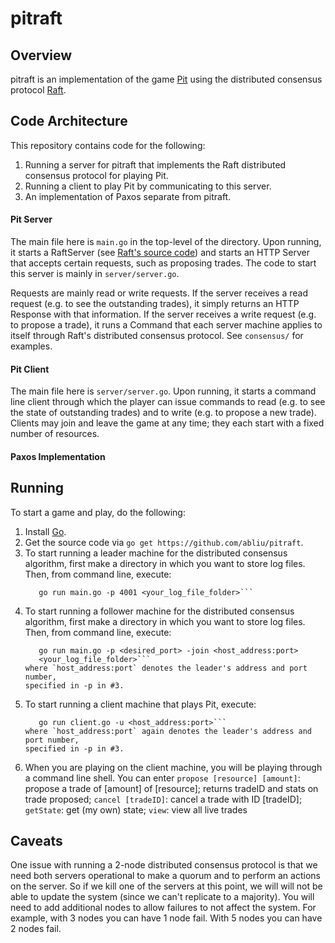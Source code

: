 pitraft
=====

## Overview

pitraft is an implementation of the game
[Pit](http://en.wikipedia.org/wiki/Pit_(game)) using the distributed consensus
protocol [Raft](https://ramcloud.stanford.edu/wiki/download/attachments/11370504/raft.pdf).

## Code Architecture

This repository contains code for the following:

1. Running a server for pitraft that implements the Raft distributed consensus
   protocol for playing Pit.
2. Running a client to play Pit by communicating to this server.
3. An implementation of Paxos separate from pitraft.

#### Pit Server

The main file here is `main.go` in the top-level of the directory. Upon running,
it starts a RaftServer (see [Raft's source
code](https://github.com/goraft/raft)) and starts an HTTP Server that accepts
certain requests, such as proposing trades. The code to start this server is
mainly in `server/server.go`.

Requests are mainly read or write requests. If the server receives a read
request (e.g. to see the outstanding trades), it simply returns an HTTP Response
with that information. If the server receives a write request (e.g. to propose a
trade), it runs a Command that each server machine applies to itself through
Raft's distributed consensus protocol. See `consensus/` for examples.

#### Pit Client

The main file here is `server/server.go`. Upon running, it starts a command line
client through which the player can issue commands to read (e.g. to see the
state of outstanding trades) and to write (e.g. to propose a new trade). Clients
may join and leave the game at any time; they each start with a fixed number of
resources.

#### Paxos Implementation

## Running

To start a game and play, do the following:

1. Install [Go](http://golang.org/).
2. Get the source code via ```go get https://github.com/abliu/pitraft```.
3. To start running a leader machine for the distributed consensus algorithm,
   first make a directory in which you want to store log files. Then, from
   command line, execute:
   ```cd <pitraft_repo_folder>;
      go run main.go -p 4001 <your_log_file_folder>```
4. To start running a follower machine for the distributed consensus algorithm,
   first make a directory in which you want to store log files. Then, from
   command line, execute:
   ```cd <pitraft_repo_folder>;
      go run main.go -p <desired_port> -join <host_address:port>
      <your_log_file_folder>```
   where `host_address:port` denotes the leader's address and port number,
   specified in -p in #3.
5. To start running a client machine that plays Pit, execute:
   ```cd <pitraft_repo_folder>/client;
      go run client.go -u <host_address:port>```
   where `host_address:port` again denotes the leader's address and port number,
   specified in -p in #3.
6. When you are playing on the client machine, you will be playing through a
   command line shell. You can enter 
   ```propose [resource] [amount]```: propose a trade of [amount] of [resource]; returns tradeID and stats on trade proposed;
   ```cancel [tradeID]```: cancel a trade with ID [tradeID];
   ```getState```: get (my own) state;
   ```view```: view all live trades

## Caveats

One issue with running a 2-node distributed consensus protocol is that we need both servers operational to make a quorum and to perform an actions on the server.
So if we kill one of the servers at this point, we will will not be able to update the system (since we can't replicate to a majority).
You will need to add additional nodes to allow failures to not affect the system.
For example, with 3 nodes you can have 1 node fail.
With 5 nodes you can have 2 nodes fail.

